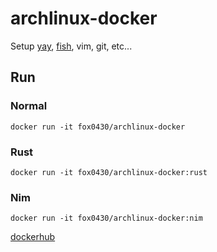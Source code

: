 # archlinux-docker

Setup [yay](https://github.com/Jguer/yay), [fish](https://fishshell.com), vim, git, etc...

## Run

### Normal
```
docker run -it fox0430/archlinux-docker
```

### Rust
```
docker run -it fox0430/archlinux-docker:rust

```

### Nim
```
docker run -it fox0430/archlinux-docker:nim

```

[dockerhub](https://hub.docker.com/repository/docker/fox0430/archlinux-docker)
